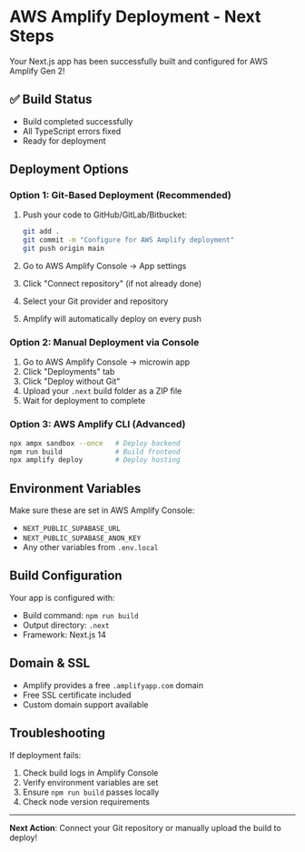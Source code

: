 # AWS Amplify Deployment - Next Steps

Your Next.js app has been successfully built and configured for AWS Amplify Gen 2!

## ✅ Build Status
- Build completed successfully 
- All TypeScript errors fixed
- Ready for deployment

## Deployment Options

### Option 1: Git-Based Deployment (Recommended)
1. Push your code to GitHub/GitLab/Bitbucket:
   ```bash
   git add .
   git commit -m "Configure for AWS Amplify deployment"
   git push origin main
   ```

2. Go to AWS Amplify Console → App settings
3. Click "Connect repository" (if not already done)
4. Select your Git provider and repository
5. Amplify will automatically deploy on every push

### Option 2: Manual Deployment via Console
1. Go to AWS Amplify Console → microwin app
2. Click "Deployments" tab
3. Click "Deploy without Git"
4. Upload your `.next` build folder as a ZIP file
5. Wait for deployment to complete

### Option 3: AWS Amplify CLI (Advanced)
```bash
npx ampx sandbox --once   # Deploy backend
npm run build             # Build frontend
npx amplify deploy        # Deploy hosting
```

## Environment Variables
Make sure these are set in AWS Amplify Console:
- `NEXT_PUBLIC_SUPABASE_URL`
- `NEXT_PUBLIC_SUPABASE_ANON_KEY`
- Any other variables from `.env.local`

## Build Configuration
Your app is configured with:
- Build command: `npm run build`
- Output directory: `.next`
- Framework: Next.js 14

## Domain & SSL
- Amplify provides a free `.amplifyapp.com` domain
- Free SSL certificate included
- Custom domain support available

## Troubleshooting
If deployment fails:
1. Check build logs in Amplify Console
2. Verify environment variables are set
3. Ensure `npm run build` passes locally
4. Check node version requirements

---
**Next Action**: Connect your Git repository or manually upload the build to deploy!
